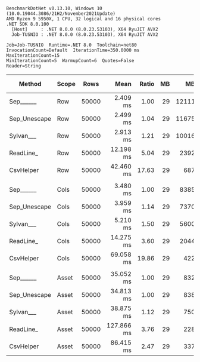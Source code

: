 ```

BenchmarkDotNet v0.13.10, Windows 10 (10.0.19044.3086/21H2/November2021Update)
AMD Ryzen 9 5950X, 1 CPU, 32 logical and 16 physical cores
.NET SDK 8.0.100
  [Host]     : .NET 8.0.0 (8.0.23.53103), X64 RyuJIT AVX2
  Job-TUSNIO : .NET 8.0.0 (8.0.23.53103), X64 RyuJIT AVX2

Job=Job-TUSNIO  Runtime=.NET 8.0  Toolchain=net80  
InvocationCount=Default  IterationTime=350.0000 ms  MaxIterationCount=15  
MinIterationCount=5  WarmupCount=6  Quotes=False  
Reader=String  

```
| Method       | Scope | Rows  | Mean       | Ratio | MB | MB/s    | ns/row | Allocated   | Alloc Ratio |
|------------- |------ |------ |-----------:|------:|---:|--------:|-------:|------------:|------------:|
| Sep______    | Row   | 50000 |   2.409 ms |  1.00 | 29 | 12111.6 |   48.2 |       933 B |        1.00 |
| Sep_Unescape | Row   | 50000 |   2.499 ms |  1.04 | 29 | 11675.7 |   50.0 |       934 B |        1.00 |
| Sylvan___    | Row   | 50000 |   2.913 ms |  1.21 | 29 | 10016.5 |   58.3 |      7381 B |        7.91 |
| ReadLine_    | Row   | 50000 |  12.198 ms |  5.04 | 29 |  2392.3 |  244.0 |  90734838 B |   97,250.63 |
| CsvHelper    | Row   | 50000 |  42.460 ms | 17.63 | 29 |   687.3 |  849.2 |     21074 B |       22.59 |
|              |       |       |            |       |    |         |        |             |             |
| Sep______    | Cols  | 50000 |   3.480 ms |  1.00 | 29 |  8385.3 |   69.6 |       935 B |        1.00 |
| Sep_Unescape | Cols  | 50000 |   3.959 ms |  1.14 | 29 |  7370.9 |   79.2 |       936 B |        1.00 |
| Sylvan___    | Cols  | 50000 |   5.210 ms |  1.50 | 29 |  5600.5 |  104.2 |      7385 B |        7.90 |
| ReadLine_    | Cols  | 50000 |  14.275 ms |  3.60 | 29 |  2044.3 |  285.5 |  90734826 B |   97,042.59 |
| CsvHelper    | Cols  | 50000 |  69.058 ms | 19.86 | 29 |   422.6 | 1381.2 |    457060 B |      488.83 |
|              |       |       |            |       |    |         |        |             |             |
| Sep______    | Asset | 50000 |  35.052 ms |  1.00 | 29 |   832.5 |  701.0 |  14131121 B |        1.00 |
| Sep_Unescape | Asset | 50000 |  34.813 ms |  1.00 | 29 |   838.2 |  696.3 |  14130768 B |        1.00 |
| Sylvan___    | Asset | 50000 |  38.875 ms |  1.12 | 29 |   750.6 |  777.5 |  14297351 B |        1.01 |
| ReadLine_    | Asset | 50000 | 127.866 ms |  3.76 | 29 |   228.2 | 2557.3 | 104584604 B |        7.40 |
| CsvHelper    | Asset | 50000 |  86.415 ms |  2.47 | 29 |   337.7 | 1728.3 |  14306352 B |        1.01 |
